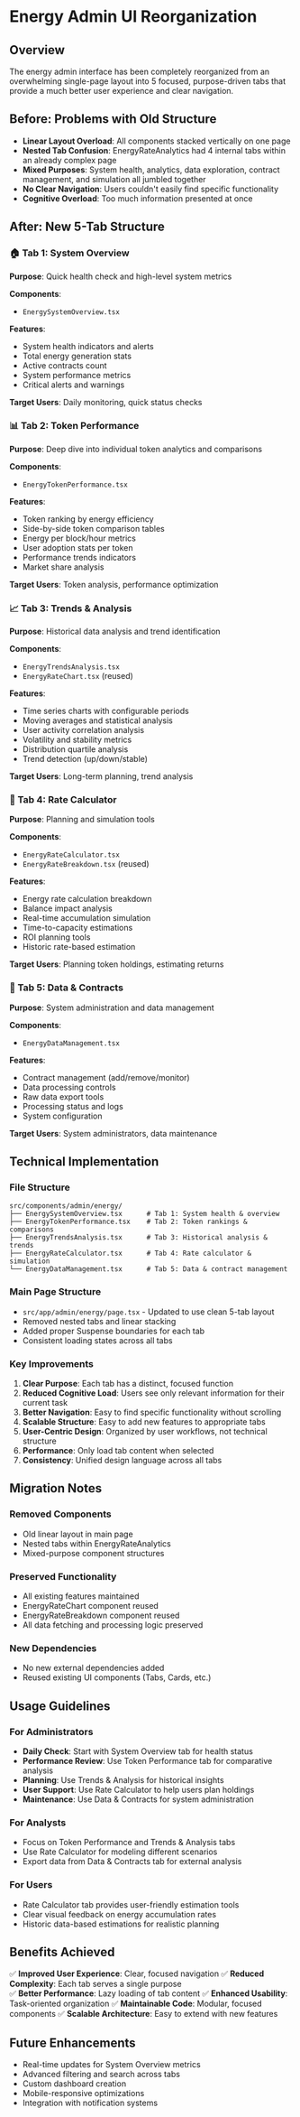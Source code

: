 # Energy Admin UI Reorganization

## Overview

The energy admin interface has been completely reorganized from an overwhelming single-page layout into 5 focused, purpose-driven tabs that provide a much better user experience and clear navigation.

## Before: Problems with Old Structure

- **Linear Layout Overload**: All components stacked vertically on one page
- **Nested Tab Confusion**: EnergyRateAnalytics had 4 internal tabs within an already complex page
- **Mixed Purposes**: System health, analytics, data exploration, contract management, and simulation all jumbled together
- **No Clear Navigation**: Users couldn't easily find specific functionality
- **Cognitive Overload**: Too much information presented at once

## After: New 5-Tab Structure

### 🏠 Tab 1: System Overview
**Purpose**: Quick health check and high-level system metrics

**Components**: 
- `EnergySystemOverview.tsx`

**Features**:
- System health indicators and alerts
- Total energy generation stats
- Active contracts count
- System performance metrics
- Critical alerts and warnings

**Target Users**: Daily monitoring, quick status checks

### 📊 Tab 2: Token Performance  
**Purpose**: Deep dive into individual token analytics and comparisons

**Components**: 
- `EnergyTokenPerformance.tsx`

**Features**:
- Token ranking by energy efficiency
- Side-by-side token comparison tables
- Energy per block/hour metrics
- User adoption stats per token
- Performance trends indicators
- Market share analysis

**Target Users**: Token analysis, performance optimization

### 📈 Tab 3: Trends & Analysis
**Purpose**: Historical data analysis and trend identification

**Components**: 
- `EnergyTrendsAnalysis.tsx`
- `EnergyRateChart.tsx` (reused)

**Features**:
- Time series charts with configurable periods
- Moving averages and statistical analysis
- User activity correlation analysis
- Volatility and stability metrics
- Distribution quartile analysis
- Trend detection (up/down/stable)

**Target Users**: Long-term planning, trend analysis

### 🧮 Tab 4: Rate Calculator
**Purpose**: Planning and simulation tools

**Components**: 
- `EnergyRateCalculator.tsx`
- `EnergyRateBreakdown.tsx` (reused)

**Features**:
- Energy rate calculation breakdown
- Balance impact analysis
- Real-time accumulation simulation
- Time-to-capacity estimations
- ROI planning tools
- Historic rate-based estimation

**Target Users**: Planning token holdings, estimating returns

### 🔧 Tab 5: Data & Contracts
**Purpose**: System administration and data management

**Components**: 
- `EnergyDataManagement.tsx`

**Features**:
- Contract management (add/remove/monitor)
- Data processing controls
- Raw data export tools
- Processing status and logs
- System configuration

**Target Users**: System administrators, data maintenance

## Technical Implementation

### File Structure
```
src/components/admin/energy/
├── EnergySystemOverview.tsx      # Tab 1: System health & overview
├── EnergyTokenPerformance.tsx    # Tab 2: Token rankings & comparisons
├── EnergyTrendsAnalysis.tsx      # Tab 3: Historical analysis & trends
├── EnergyRateCalculator.tsx      # Tab 4: Rate calculator & simulation
└── EnergyDataManagement.tsx      # Tab 5: Data & contract management
```

### Main Page Structure
- `src/app/admin/energy/page.tsx` - Updated to use clean 5-tab layout
- Removed nested tabs and linear stacking
- Added proper Suspense boundaries for each tab
- Consistent loading states across all tabs

### Key Improvements

1. **Clear Purpose**: Each tab has a distinct, focused function
2. **Reduced Cognitive Load**: Users see only relevant information for their current task
3. **Better Navigation**: Easy to find specific functionality without scrolling
4. **Scalable Structure**: Easy to add new features to appropriate tabs
5. **User-Centric Design**: Organized by user workflows, not technical structure
6. **Performance**: Only load tab content when selected
7. **Consistency**: Unified design language across all tabs

## Migration Notes

### Removed Components
- Old linear layout in main page
- Nested tabs within EnergyRateAnalytics
- Mixed-purpose component structures

### Preserved Functionality
- All existing features maintained
- EnergyRateChart component reused
- EnergyRateBreakdown component reused
- All data fetching and processing logic preserved

### New Dependencies
- No new external dependencies added
- Reused existing UI components (Tabs, Cards, etc.)

## Usage Guidelines

### For Administrators
- **Daily Check**: Start with System Overview tab for health status
- **Performance Review**: Use Token Performance tab for comparative analysis
- **Planning**: Use Trends & Analysis for historical insights
- **User Support**: Use Rate Calculator to help users plan holdings
- **Maintenance**: Use Data & Contracts for system administration

### For Analysts
- Focus on Token Performance and Trends & Analysis tabs
- Use Rate Calculator for modeling different scenarios
- Export data from Data & Contracts tab for external analysis

### For Users
- Rate Calculator tab provides user-friendly estimation tools
- Clear visual feedback on energy accumulation rates
- Historic data-based estimations for realistic planning

## Benefits Achieved

✅ **Improved User Experience**: Clear, focused navigation
✅ **Reduced Complexity**: Each tab serves a single purpose  
✅ **Better Performance**: Lazy loading of tab content
✅ **Enhanced Usability**: Task-oriented organization
✅ **Maintainable Code**: Modular, focused components
✅ **Scalable Architecture**: Easy to extend with new features

## Future Enhancements

- Real-time updates for System Overview metrics
- Advanced filtering and search across tabs
- Custom dashboard creation
- Mobile-responsive optimizations
- Integration with notification systems